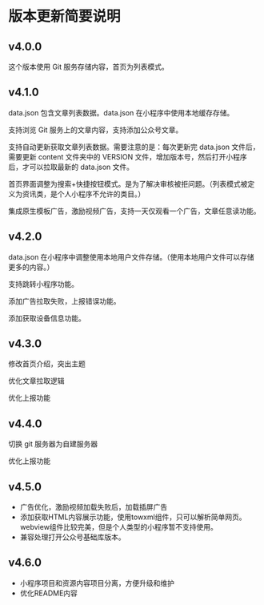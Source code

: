 # 版本更新简要说明

## v4.0.0

这个版本使用 Git 服务存储内容，首页为列表模式。

## v4.1.0

data.json 包含文章列表数据。data.json 在小程序中使用本地缓存存储。

支持浏览 Git 服务上的文章内容，支持添加公众号文章。

支持自动更新获取文章列表数据。需要注意的是：每次更新完 data.json 文件后，需要更新 content 文件夹中的 VERSION 文件，增加版本号，然后打开小程序后，才可以拉取最新的 data.json 文件。

首页界面调整为搜索+快捷按钮模式。是为了解决审核被拒问题。（列表模式被定义为资讯类，是个人小程序不允许的类目。）

集成原生模板广告，激励视频广告，支持一天仅观看一个广告，文章任意读功能。

## v4.2.0

data.json 在小程序中调整使用本地用户文件存储。（使用本地用户文件可以存储更多的内容。）

支持跳转小程序功能。

添加广告拉取失败，上报错误功能。

添加获取设备信息功能。

## v4.3.0

修改首页介绍，突出主题

优化文章拉取逻辑

优化上报功能

## v4.4.0

切换 git 服务器为自建服务器

优化上报功能

## v4.5.0 

- 广告优化，激励视频加载失败后，加载插屏广告
- 添加获取HTML内容展示功能，使用towxml组件，只可以解析简单网页。webview组件比较完美，但是个人类型的小程序暂不支持使用。
- 兼容处理打开公众号基础库版本。

## v4.6.0

- 小程序项目和资源内容项目分离，方便升级和维护
- 优化README内容
